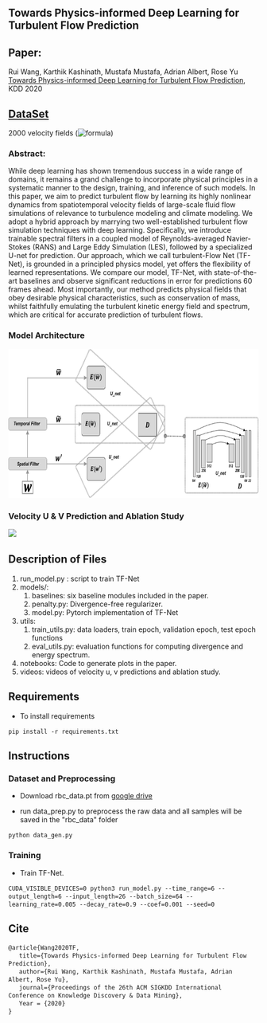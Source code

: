## Towards Physics-informed Deep Learning for Turbulent Flow Prediction
## Paper: 
Rui Wang, Karthik Kashinath, Mustafa Mustafa, Adrian Albert, Rose Yu [Towards Physics-informed Deep Learning for Turbulent Flow Prediction](https://ucsdml.github.io/jekyll/update/2020/08/23/TF-Net.html), KDD 2020

## [DataSet](https://drive.google.com/drive/folders/1VOtLjfAkCWJePiacoDxC-nrgCREKvrpE?usp=sharing.)
2000 velocity fields (![formula](https://render.githubusercontent.com/render/math?math=2000\times2\times256\times1792))

### Abstract:
While deep learning has shown tremendous success in a wide range of domains, it remains a grand challenge to incorporate physical principles in a systematic manner to the design, training, and inference of such models. In this paper, we aim to predict turbulent flow by learning its highly nonlinear dynamics from spatiotemporal velocity fields of large-scale fluid flow simulations of relevance to turbulence modeling and climate modeling. We adopt a hybrid approach by marrying two well-established turbulent flow simulation techniques with deep learning. Specifically, we introduce trainable spectral filters in a coupled model of Reynolds-averaged Navier-Stokes (RANS) and Large Eddy Simulation (LES), followed by a specialized U-net for prediction. Our approach, which we call turbulent-Flow Net (TF-Net), is grounded in a principled physics model, yet offers the flexibility of learned representations. We compare our model, TF-Net, with state-of-the-art baselines and observe significant reductions in error for predictions 60 frames ahead. Most importantly, our method predicts physical fields that obey desirable physical characteristics, such as conservation of mass, whilst faithfully emulating the turbulent kinetic energy field and spectrum, which are critical for accurate prediction of turbulent flows.

### Model Architecture
<img src="videos/model.png" width="700" height="300">


### Velocity U & V Prediction and Ablation Study
![](videos/all.gif)


## Description of Files
1. run_model.py : script to train TF-Net
2. models/: 
   1. baselines: six baseline modules included in the paper.
   2. penalty.py: Divergence-free regularizer.
   3. model.py: Pytorch implementation of TF-Net
3. utils:
   1. train_utils.py: data loaders, train epoch, validation epoch, test epoch functions
   2. eval_utils.py: evaluation functions for computing divergence and energy spectrum. 
4. notebooks: Code to generate plots in the paper.
5. videos: videos of velocity u, v predictions and ablation study.



## Requirements
- To install requirements
```
pip install -r requirements.txt
```


## Instructions
### Dataset and Preprocessing
- Download rbc_data.pt from [google drive](https://drive.google.com/drive/folders/1VOtLjfAkCWJePiacoDxC-nrgCREKvrpE?usp=sharing.)

- run data_prep.py to preprocess the raw data and all samples will be saved in the "rbc_data" folder
```
python data_gen.py
```

### Training
- Train TF-Net.
```
CUDA_VISIBLE_DEVICES=0 python3 run_model.py --time_range=6 --output_length=6 --input_length=26 --batch_size=64 --learning_rate=0.005 --decay_rate=0.9 --coef=0.001 --seed=0
```

## Cite
```
@article{Wang2020TF,
   title={Towards Physics-informed Deep Learning for Turbulent Flow Prediction},
   author={Rui Wang, Karthik Kashinath, Mustafa Mustafa, Adrian Albert, Rose Yu},
   journal={Proceedings of the 26th ACM SIGKDD International Conference on Knowledge Discovery & Data Mining},
   Year = {2020}
}	
```
